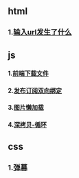 ## html
### 1.[输入url发生了什么](https://github.com/SLLME/small-knowledge-blog/issues/5)
## js
#### 1.[前端下载文件](https://github.com/SLLME/small-knowledge-blog/issues/1)
#### 2.[发布订阅双向绑定](https://github.com/SLLME/small-knowledge-blog/issues/2)
#### 3.[图片懒加载](https://github.com/SLLME/small-knowledge-blog/issues/3)
#### 4.[深拷贝-循环](https://github.com/SLLME/small-knowledge-blog/issues/6)
## css
### 1.[弹幕](https://github.com/SLLME/small-knowledge-blog/issues/4)
